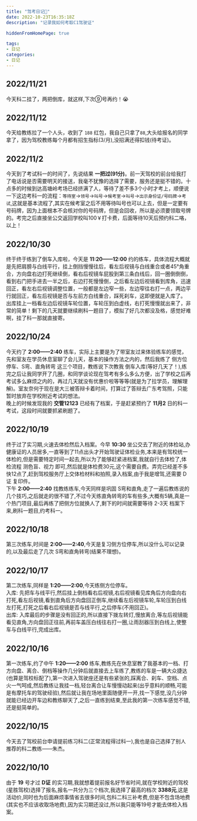 ```yaml
---
title: "驾考日记🚗"
date: 2022-10-23T16:35:18Z
description: "记录我如何考取C1驾驶证"

hiddenFromHomePage: true

tags:
- 日记 
categories:
- 日记
---
```


## 2022/11/21
今天科二挂了，两把倒库，就这样,下次⑨号再约！:sob:

## 2022/11/12

今天给教练拉了一个人头，收到了 `188` 红包，我自己只拿了`88`,大头给报名的同学拿了，因为驾校教练每个月都有招生指标(3/月),没招满还得扣钱(待考证)。

## 2022/11/2

今天到了考试科一的时间了，先说结果 **一把过(91分)**。前一天驾校的前台给我打了电话说是否需要明天的接送，我毫不犹豫的选择了需要，服务还是挺不错的。十点多的时候到达高塘岭考场已经挤满了人，等待了差不多3个小时才考上，顺便说一下这边考科一的流程：`等待室`->`领号`->`叫号`->`候考室`->`叫号`->`出示身份证/号码牌`->`考试`,这就是基本流程了,其实在候考室之后不用等待叫号也可以上去，但是一定要有号码牌，因为上面根本不会核对你的号码牌，但是会回收，所以是必须要领取号牌的。考完之后直接坐公交返回学校叫100￥打卡费，后面等待10天后预约科二咯，以上！

## 2022/10/30

终于终于练到了倒车入库啦，今天是 **11:20——12:00** 约的练车，具体流程大概就是先把肩膀与白线平行，挂上倒挡慢慢往后，看左后视镜与白线重合或者45°角重合，方向盘右边打死继续倒，看右后视镜车屁股到第三条白线后，回一圈倒倒倒，看到右门把手进去一半之后，右边打死慢慢倒，之后看左边后视镜看到库角，迅速回正，看左右后视镜调整位置，一般都是左边窄一些，左边窄往右打一点，两边平行就回正，看左后视镜是否与左前方白线重合，踩死刹车，这即便就是入库了。  
出库挂上一档看左边后视镜车轮位置，车轮压到白虚线，右打死慢慢就出来了，非常的简单！剩下的几天就要继续刷科一题目了，模拟了好几次都没及格，感觉好难啊，挂了科一那就直接寄。

## 2022/10/24

今天约了 **2:00——2:40** 练车，实际上主要是为了带室友过来体验练车的感觉，先和室友在学员休息室聊了会儿天，基本的操作方法之内的，然后我练了 侧方位停车、S弯、直角转弯 这三个项目，教练说下次教我 倒车入库(等好几天了！),练完之后让我同学开了几圈，和同学谈论现在驾考有多么多么方便，出了学校之后再考试多么麻烦之内的，再过几天就没有优惠价啦等等等(就是为了拉学员，理解理解)。室友奈何于现在是大三被答辩卡着时间，打算过了答辩去广东考驾照，只能暂时放弃在学校附近考试的想法。  
晚上的时候发现我的 **交管12123** 已经有了档案，于是赶紧预约了 **11月2** 日的科一考试，这段时间就要抓紧刷题了。

## 2022/10/19

终于过了实习期,火速去体检然后入档案。今早 **10:30** 坐公交去了附近的体检站,办健康证的人员居多,一直等到了11点出头才开始驾驶证体检业务,本来是有驾校统一体检的,但是需要特定时间一起去,所以为了能够赶紧进档案,我就自行去体检了,体检流程 测色盲、视力 即可,然后就是体检费30元,这个需要自费。弄完已经差不多快12点了,赶到驾校服务厅上交体检材料和拍照,录入档案,由于我是增驾,还需要 D证 复印件。  
下午 **2:00——2:40** 找教练练车,今天同样是巩固 S弯和直角,走了一遍后教练说的几个技巧,之后就走的很不错了,不过今天练直角转弯的车有些多,大概有5辆,真是一个热门项目,最后再练了把侧方位就换人了,剩下的时间就需要等待 2-3天 档案下来,刷科一题目,约考科一。


## 2022/10/18

第三次练车,时间是 **2:00——2:40**,今天是复习侧方位停车,所以没什么可以记录的,以及最后走了几次 S弯和直角转弯(结果不理想)。

## 2022/10/17

第二次练车,同样是 **1:20——2:00**,今天练侧方位停车。  
入库: 先把车与线平行,然后挂上倒档看右后视镜,右后视镜看见库角后方向盘向右打死,看左后视镜,看到直角后方向盘回正倒车,继续看左后视镜车轮,车轮压到白线左打死,打死之后看右后视镜是否与线平行,之后停车(不用回正)。  
出库: 入库最后的步骤是没有回正的,所以直接下拨左转灯,慢放离合,等左后视镜能看见直角,方向盘回正往前,再前车盖压白线往右打一圈,让雨刮器压到白线上,使整车与白线平行,完成出库。

## 2022/10/16

第一次练车,约了中午 **1:20——2:00** 练车,教练先在休息室教了我基本的一档、打方向盘、离合、倒档等操作几分钟后就直接去上车练了,教练的车是一辆大众捷达(也算是驾校标配了),第一次进入驾驶座还是有些紧张的,踩离合、刹车、空档、点火一气呵成,然后教练让我挂一档,轻台离合让车慢慢动起来(出乎意料的顺畅,可能是有摩托车的驾驶经验),然后就让我在场地里面随便开一开,找一下感觉,没几分钟就能已经边开车边和教练聊天了,之后一直练到结束,至此我的第一次练车感觉不错,还是挺简单的。

## 2022/10/15

今天去了驾校前台申请提前练习科二(正常流程得过科一),我也是自己选择了别人推荐的科二教练——朱杰。

## 2022/10/10

由于 **19** 号才过 **D证** 的实习期,我就想着提前报名好节省时间,就在学校附近的驾校(星胜驾校)选择了报名,报名一共分为三个档次,我选择了最高的档次 **3388元**,这是活动价,同时也为后面麻烦事情省去很多时间,包科二科三补考费,但是不包含场地费(其实也不应该收取场地费),因为实习期还没过,所以我只能等19号才能去体检入档案。

